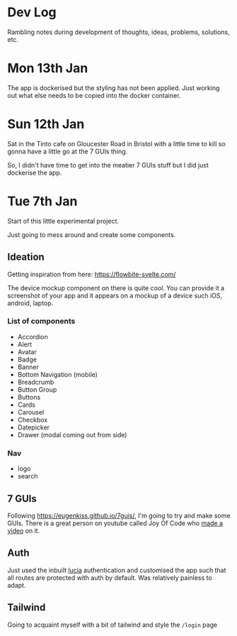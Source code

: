 # Dev Log

Rambling notes during development of thoughts, ideas, problems, solutions, etc.

# Mon 13th Jan

The app is dockerised but the styling has not been applied. Just working out what else needs to be copied into the docker container.

# Sun 12th Jan

Sat in the Tinto cafe on Gloucester Road in Bristol with a little time to kill so gonna have a little go at the 7 GUIs thing.

So, I didn't have time to get into the meatier 7 GUIs stuff but I did just dockerise the app.

# Tue 7th Jan

Start of this little experimental project.

Just going to mess around and create some components.

## Ideation

Getting inspiration from here: https://flowbite-svelte.com/

The device mockup component on there is quite cool. You can provide it a screenshot of your app and it appears
on a mockup of a device such iOS, android, laptop.

### List of components

- Accordion
- Alert
- Avatar
- Badge
- Banner
- Bottom Navigation (mobile)
- Breadcrumb
- Button Group
- Buttons
- Cards
- Carousel
- Checkbox
- Datepicker
- Drawer (modal coming out from side)

### Nav

- logo
- search

## 7 GUIs

Following https://eugenkiss.github.io/7guis/, I'm going to try and make some GUIs. There is a great person on youtube called Joy Of Code who [made a video](https://www.youtube.com/watch?v=afLUZz_7ySc&list=PLA9WiRZ-IS_zU2j29HQy478UCuHyDZQXC&index=6&t=626s) on it.

## Auth

Just used the inbuilt [lucia](https://lucia-auth.com/) authentication and customised the app such that all
routes are protected with auth by default. Was relatively painless to adapt.

## Tailwind

Going to acquaint myself with a bit of tailwind and style the `/login` page